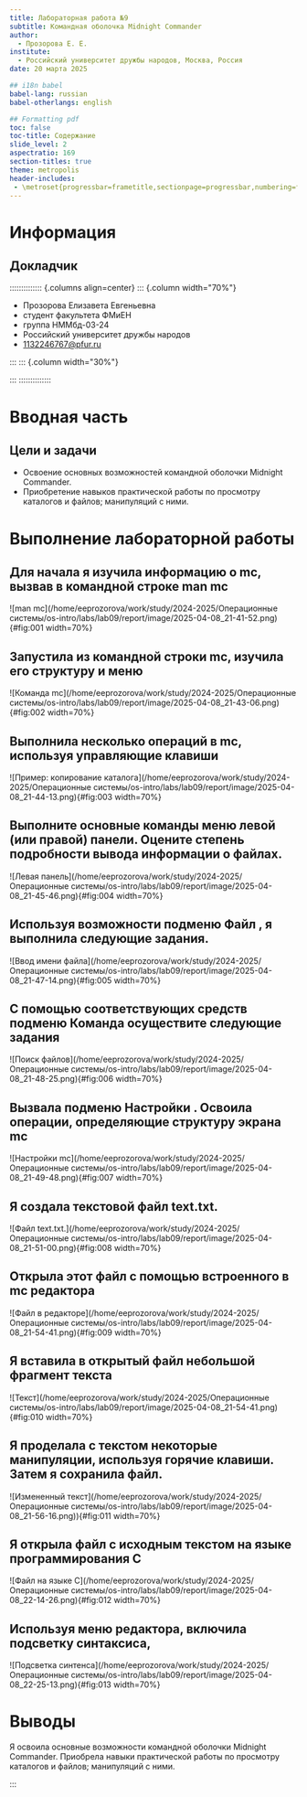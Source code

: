 ```yaml
---
title: Лабораторная работа №9
subtitle: Командная оболочка Midnight Commander
author:
  - Прозорова Е. Е.
institute:
  - Российский университет дружбы народов, Москва, Россия
date: 20 марта 2025 

## i18n babel
babel-lang: russian
babel-otherlangs: english

## Formatting pdf
toc: false
toc-title: Содержание
slide_level: 2
aspectratio: 169
section-titles: true
theme: metropolis
header-includes:
 - \metroset{progressbar=frametitle,sectionpage=progressbar,numbering=fraction}
---
```


# Информация

## Докладчик

:::::::::::::: {.columns align=center}
::: {.column width="70%"}

  * Прозорова Елизавета Евгеньевна
  * студент факультета ФМиЕН
  * группа НММбд-03-24
  * Российский университет дружбы народов
  * [1132246767@pfur.ru](mailto:1132246767@pfur.ru)

:::
::: {.column width="30%"}

:::
::::::::::::::

# Вводная часть

## Цели и задачи

- Освоение основных возможностей командной оболочки Midnight Commander. 
- Приобретение навыков практической работы по просмотру каталогов и файлов; манипуляций с ними.

# Выполнение лабораторной работы

## Для начала я изучила информацию о mc, вызвав в командной строке man mc

![man mc](/home/eeprozorova/work/study/2024-2025/Операционные системы/os-intro/labs/lab09/report/image/2025-04-08_21-41-52.png){#fig:001 width=70%}

## Запустила из командной строки mc, изучила его структуру и меню

![Команда mc](/home/eeprozorova/work/study/2024-2025/Операционные системы/os-intro/labs/lab09/report/image/2025-04-08_21-43-06.png){#fig:002 width=70%}

## Выполнила несколько операций в mc, используя управляющие клавиши 

![Пример: копирование каталога](/home/eeprozorova/work/study/2024-2025/Операционные системы/os-intro/labs/lab09/report/image/2025-04-08_21-44-13.png){#fig:003 width=70%}

## Выполните основные команды меню левой (или правой) панели. Оцените степень подробности вывода информации о файлах.

![Левая панель](/home/eeprozorova/work/study/2024-2025/Операционные системы/os-intro/labs/lab09/report/image/2025-04-08_21-45-46.png){#fig:004 width=70%}

## Используя возможности подменю Файл , я выполнила следующие задания.

![Ввод имени файла](/home/eeprozorova/work/study/2024-2025/Операционные системы/os-intro/labs/lab09/report/image/2025-04-08_21-47-14.png){#fig:005 width=70%}

## С помощью соответствующих средств подменю Команда осуществите следующие задания

![Поиск файлов](/home/eeprozorova/work/study/2024-2025/Операционные системы/os-intro/labs/lab09/report/image/2025-04-08_21-48-25.png){#fig:006 width=70%}

## Вызвала подменю Настройки . Освоила операции, определяющие структуру экрана mc

![Настройки mc](/home/eeprozorova/work/study/2024-2025/Операционные системы/os-intro/labs/lab09/report/image/2025-04-08_21-49-48.png){#fig:007 width=70%}

## Я создала текстовой файл text.txt.

![Файл text.txt.](/home/eeprozorova/work/study/2024-2025/Операционные системы/os-intro/labs/lab09/report/image/2025-04-08_21-51-00.png){#fig:008 width=70%}

## Открыла этот файл с помощью встроенного в mc редактора

![Файл в редакторе](/home/eeprozorova/work/study/2024-2025/Операционные системы/os-intro/labs/lab09/report/image/2025-04-08_21-54-41.png){#fig:009 width=70%}

## Я вставила в открытый файл небольшой фрагмент текста

![Текст](/home/eeprozorova/work/study/2024-2025/Операционные системы/os-intro/labs/lab09/report/image/2025-04-08_21-54-41.png){#fig:010 width=70%}

## Я проделала с текстом некоторые манипуляции, используя горячие клавиши. Затем я сохранила файл.

![Измененный текст](/home/eeprozorova/work/study/2024-2025/Операционные системы/os-intro/labs/lab09/report/image/2025-04-08_21-56-16.png)){#fig:011 width=70%}

## Я открыла файл с исходным текстом на языке программирования C

![Файл на языке C](/home/eeprozorova/work/study/2024-2025/Операционные системы/os-intro/labs/lab09/report/image/2025-04-08_22-14-26.png){#fig:012 width=70%}

## Используя меню редактора, включила подсветку синтаксиса,

![Подсветка синтенса](/home/eeprozorova/work/study/2024-2025/Операционные системы/os-intro/labs/lab09/report/image/2025-04-08_22-25-13.png){#fig:013 width=70%}

# Выводы

Я освоила основные возможности командной оболочки Midnight Commander. Приобрела навыки практической работы по просмотру каталогов и файлов; манипуляций с ними.

:::

